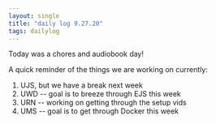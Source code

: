 ```yaml
---
layout: single
title: "daily log 9.27.20"
tags: dailylog
---
```


Today was a chores and audiobook day!

A quick reminder of the things we are working on currently:

1. UJS, but we have a break next week
2. UWD -- goal is to breeze through EJS this week
3. URN -- working on getting through the setup vids
4. UMS -- goal is to get through Docker this week

